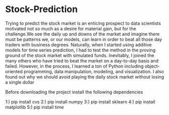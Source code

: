 # Stock-Prediction
Trying to predict the stock market is an enticing prospect to data scientists motivated not so much as a desire for material gain, but for the challenge.We see the daily up and downs of the market and imagine there must be patterns we, or our models, can learn in order to beat all those day traders with business degrees. Naturally, when I started using additive models for time series prediction, I had to test the method in the proving ground of the stock market with simulated funds. Inevitably, I joined the many others who have tried to beat the market on a day-to-day basis and failed. However, in the process, I learned a ton of Python including object-oriented programming, data manipulation, modeling, and visualization. I also found out why we should avoid playing the daily stock market without losing a single dollar


Before downloading the project install the following dependencies

1:) pip install cvs
2:) pip install numpy
3:) pip install sklearn
4:) pip install matplotlib
5:) pip install time
